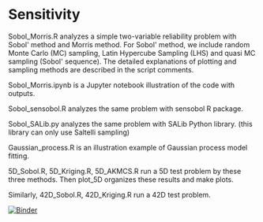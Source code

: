 # Sensitivity

Sobol_Morris.R analyzes a simple two-variable reliability problem with Sobol' method and Morris method. For Sobol' method, we include random Monte Carlo (MC) sampling, Latin Hypercube Sampling (LHS) and quasi MC sampling (Sobol' sequence). The detailed explanations of plotting and sampling methods are described in the script comments.

Sobol_Morris.ipynb is a Jupyter notebook illustration of the code with outputs.

Sobol_sensobol.R analyzes the same problem with sensobol R package.

Sobol_SALib.py analyzes the same problem with SALib Python library. (this library can only use Saltelli sampling)

Gaussian_process.R is an illustration example of Gaussian process model fitting.

5D_Sobol.R, 5D_Kriging.R, 5D_AKMCS.R run a 5D test problem by these three methods. Then plot_5D organizes these results and make plots.

Similarly, 42D_Sobol.R, 42D_Kriging.R run a 42D test problem.

[![Binder](https://mybinder.org/badge_logo.svg)](https://mybinder.org/v2/gh/yhaochen/Sensitivity/HEAD?labpath=Gaussian_process.ipynb)

